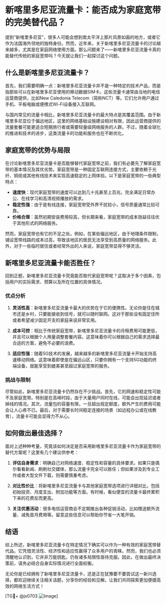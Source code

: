 # 新喀里多尼亚流量卡：能否成为家庭宽带的完美替代品？

提到“新喀里多尼亚”，很多人可能会想到南太平洋上那片风景如画的地方，或者它作为法国海外领地的独特身份。然而，近年来，关于新喀里多尼亚流量卡的讨论越来越多，尤其是在家庭网络使用方面。那么问题来了——新喀里多尼亚流量卡真的能替代传统的家庭宽带吗？今天就让我们一起探讨这个问题。

## 什么是新喀里多尼亚流量卡？

首先，我们需要明确一点：新喀里多尼亚流量卡并不是一种特定的技术产品，而是指那些可以在新喀里多尼亚使用的移动数据SIM卡。这些流量卡通常由当地的电信运营商提供，比如New Caledonia Telecom（简称NCT）等。它们允许用户通过手机、平板电脑或便携式Wi-Fi设备接入互联网。

与国内常见的流量卡相比，新喀里多尼亚流量卡的最大特点是其覆盖范围。由于新喀里多尼亚位于偏远地区，这里的网络基础设施建设相对有限，因此运营商提供的流量套餐可能更适合短期旅行者或需要轻量级网络服务的人群。不过，随着全球化的推进和技术的进步，这类流量卡的功能和服务也在不断优化。

## 家庭宽带的优势与局限

在讨论新喀里多尼亚流量卡是否能够替代家庭宽带之前，我们有必要先了解家庭宽带的基本情况及其优劣势。家庭宽带是一种固定互联网连接方式，主要依赖于光纤、铜缆或其他有线技术来实现高速稳定的上网体验。以下是家庭宽带的一些典型特点：

- **速度快**：现代家庭宽带的速度可以达到几十兆甚至上百兆，完全满足日常办公、在线学习和高清视频播放的需求。
- **稳定性强**：由于是有线连接，家庭宽带受外界干扰较小，信号质量通常比较可靠。
- **价格合理**：虽然初期安装费用较高，但长期来看，家庭宽带的成本效益往往优于其他形式的网络服务。

然而，家庭宽带也有它的不足之处。例如，在某些偏远地区，由于地理条件限制，铺设宽带线路的成本过高，导致该地区的居民无法享受到高质量的网络服务。此外，对于一些临时居住或者经常外出的人来说，家庭宽带显得不够灵活。

## 新喀里多尼亚流量卡能否胜任？

回到正题，新喀里多尼亚流量卡究竟能否取代家庭宽带呢？这取决于多个因素，包括用户的实际需求、预算以及所在位置的具体情况。

### 优点分析

1. **灵活性高**：新喀里多尼亚流量卡最大的优势在于它的便携性。无论你是住在城市还是乡村，只要能接收到信号，就可以随时联网。这对于那些没有固定住所或者希望减少固定开支的家庭来说非常实用。
   
2. **成本可控**：相比于传统家庭宽带，新喀里多尼亚流量卡的月租费用可能更低，并且可以根据个人用量调整套餐内容。这意味着你可以根据自己的需求选择最合适的方案，避免不必要的浪费。

3. **适应性强**：随着5G技术的发展，越来越多的新喀里多尼亚流量卡开始支持高速移动网络。这意味着即使是在偏远山区，只要你拥有一个支持5G功能的终端设备，就能享受到媲美甚至超过家庭宽带的服务。

### 挑战与限制

尽管如此，新喀里多尼亚流量卡仍然存在不少挑战。首先，它的网速和稳定性可能不及家庭宽带。特别是在高峰时段，由于大量用户同时在线，可能会出现延迟或者掉线的情况。其次，流量包的容量有限，一旦超出规定额度，额外产生的费用可能会让人心疼不已。最后，对于需要长时间稳定连接的场景（如远程办公或在线教育），流量卡可能会显得力不从心。

## 如何做出最佳选择？

面对上述种种考量，究竟该如何决定是否采用新喀里多尼亚流量卡作为家庭宽带的替代方案呢？这里有几个建议供参考：

1. **评估自身需求**：明确自己对网络速度、稳定性和容量的具体要求。如果只是偶尔看看新闻、刷刷社交媒体，那么流量卡完全可以胜任；但如果涉及到专业工作或者大型文件下载，则需要慎重考虑。
   
2. **对比性价比**：将新喀里多尼亚流量卡与其他家庭宽带选项进行详细对比，包括初始投资、月度支出、附加功能等方面。有时候，看似便宜的流量卡最终累积下来的花费反而更高。
   
3. **关注优惠活动**：很多电信运营商会不定期推出各种促销活动，比如赠送额外流量、减免首月费用等。留意这些信息可以帮助你节省一大笔开销。

## 结语

综上所述，新喀里多尼亚流量卡在特定情况下确实可以作为一种有效的家庭宽带替代品。它凭借灵活性、经济性和适应性赢得了众多用户的青睐。然而，我们也必须清醒地认识到，它并非万能钥匙，仍有诸多局限性亟待克服。因此，在做出最终决策前，请务必结合自身实际情况进行全面权衡。

无论你是已经拥有了新喀里多尼亚流量卡，还是正在犹豫要不要尝试这一新兴选择，都欢迎继续关注相关话题，分享你的经验和见解。让我们共同探索更加便捷高效的网络生活方式！

[TG💪+ @jx0703 ![Image](https://github.com/user-attachments/assets/dbca1d08-cadb-493c-b0ec-ad6f7a83f270)]